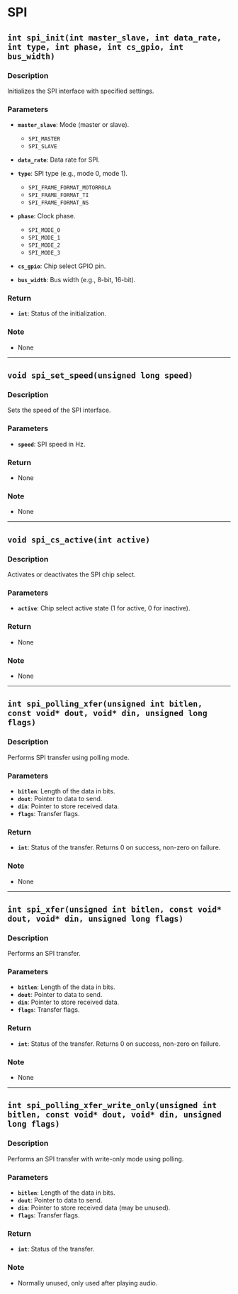 # SPI <!--TODO--> 

## `int spi_init(int master_slave, int data_rate, int type, int phase, int cs_gpio, int bus_width)` <!--DONE-->

### Description

Initializes the SPI interface with specified settings.

### Parameters

- **`master_slave`**: Mode (master or slave).
    - ```SPI_MASTER```
    - ```SPI_SLAVE```

- **`data_rate`**: Data rate for SPI.

- **`type`**: SPI type (e.g., mode 0, mode 1).
    - ```SPI_FRAME_FORMAT_MOTORROLA```
    - ```SPI_FRAME_FORMAT_TI```
    - ```SPI_FRAME_FORMAT_NS```

- **`phase`**: Clock phase.
    - ```SPI_MODE_0```
    - ```SPI_MODE_1```
    - ```SPI_MODE_2```
    - ```SPI_MODE_3```

- **`cs_gpio`**: Chip select GPIO pin.
- **`bus_width`**: Bus width (e.g., 8-bit, 16-bit).

### Return

- **`int`**: Status of the initialization.

### Note

- None

---

## `void spi_set_speed(unsigned long speed)` <!--DONE-->

### Description

Sets the speed of the SPI interface.

### Parameters

- **`speed`**: SPI speed in Hz.

### Return

- None

### Note

- None

---

## `void spi_cs_active(int active)` <!--DONE-->

### Description

Activates or deactivates the SPI chip select.

### Parameters

- **`active`**: Chip select active state (1 for active, 0 for inactive).

### Return

- None

### Note

- None

---

## `int spi_polling_xfer(unsigned int bitlen, const void* dout, void* din, unsigned long flags)` <!--DONE-->

### Description

Performs SPI transfer using polling mode.

### Parameters

- **`bitlen`**: Length of the data in bits.
- **`dout`**: Pointer to data to send.
- **`din`**: Pointer to store received data.
- **`flags`**: Transfer flags.

### Return

- **`int`**: Status of the transfer.  Returns 0 on success, non-zero on failure.

### Note

- None

---

## `int spi_xfer(unsigned int bitlen, const void* dout, void* din, unsigned long flags)` <!--DONE-->

### Description

Performs an SPI transfer.

### Parameters

- **`bitlen`**: Length of the data in bits.
- **`dout`**: Pointer to data to send.
- **`din`**: Pointer to store received data.
- **`flags`**: Transfer flags.

### Return

- **`int`**: Status of the transfer.  Returns 0 on success, non-zero on failure.

### Note

- None

---

## `int spi_polling_xfer_write_only(unsigned int bitlen, const void* dout, void* din, unsigned long flags)` <!--DONE-->

### Description

Performs an SPI transfer with write-only mode using polling.

### Parameters

- **`bitlen`**: Length of the data in bits.
- **`dout`**: Pointer to data to send.
- **`din`**: Pointer to store received data (may be unused).
- **`flags`**: Transfer flags.

### Return

- **`int`**: Status of the transfer.

### Note

- Normally unused, only used after playing audio.
